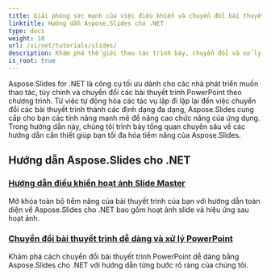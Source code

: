 ```yaml
---
title: Giải phóng sức mạnh của việc điều khiển và chuyển đổi bài thuyết trình
linktitle: Hướng dẫn Aspose.Slides cho .NET
type: docs
weight: 10
url: /vi/net/tutorials/slides/
description: Khám phá thế giới thao tác trình bày, chuyển đổi và xử lý PowerPoint với hướng dẫn Aspose.Slides dành cho .NET. Học cách tạo, chuyển đổi và cải thiện bản trình bày để có kết quả có tác động.
is_root: true
---
```


Aspose.Slides for .NET là công cụ tối ưu dành cho các nhà phát triển muốn thao tác, tùy chỉnh và chuyển đổi các bài thuyết trình PowerPoint theo chương trình. Từ việc tự động hóa các tác vụ lặp đi lặp lại đến việc chuyển đổi các bài thuyết trình thành các định dạng đa dạng, Aspose.Slides cung cấp cho bạn các tính năng mạnh mẽ để nâng cao chức năng của ứng dụng. Trong hướng dẫn này, chúng tôi trình bày tổng quan chuyên sâu về các hướng dẫn cần thiết giúp bạn tối đa hóa tiềm năng của Aspose.Slides.

## Hướng dẫn Aspose.Slides cho .NET
### [Hướng dẫn điều khiển hoạt ảnh Slide Master](./master-slide-animation-control/)
Mở khóa toàn bộ tiềm năng của bài thuyết trình của bạn với hướng dẫn toàn diện về Aspose.Slides cho .NET bao gồm hoạt ảnh slide và hiệu ứng sau hoạt ảnh.
### [Chuyển đổi bài thuyết trình dễ dàng và xử lý PowerPoint](./presentation-conversion-guide/)
Khám phá cách chuyển đổi bài thuyết trình PowerPoint dễ dàng bằng Aspose.Slides cho .NET với hướng dẫn từng bước rõ ràng của chúng tôi.